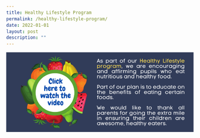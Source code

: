```yaml
---
title: Healthy Lifestyle Program
permalink: /healthy-lifestyle-program/
date: 2022-01-01
layout: post
description: ""
---
```

<a href="https://drive.google.com/file/d/1QHYhE0DLRQZJB8k-ejzrr-cLzLJHTD0_/view"><img src="/images/handa6.png"></a>